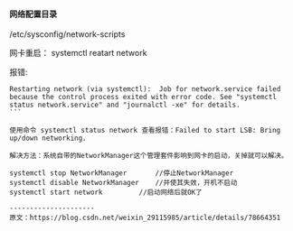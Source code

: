 #### 网络配置目录
/etc/sysconfig/network-scripts

网卡重启：
systemctl reatart network



报错:
```
Restarting network (via systemctl):  Job for network.service failed because the control process exited with error code. See "systemctl status network.service" and "journalctl -xe" for details.
```        

使用命令 systemctl status network 查看报错：Failed to start LSB: Bring up/down networking.

解决方法：系统自带的NetworkManager这个管理套件影响到网卡的启动，关掉就可以解决。

systemctl stop NetworkManager		//停止NetworkManager  
systemctl disable NetworkManager	//并使其失效，开机不启动  
systemctl start network			//启动网络后就OK了  

--------------------- 
原文：https://blog.csdn.net/weixin_29115985/article/details/78664351 

